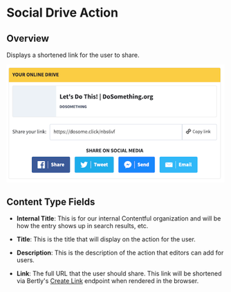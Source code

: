 # Social Drive Action

## Overview

Displays a shortened link for the user to share.

![Example Social Drive Action](../../.gitbook/assets/social-action-drive.png)

## Content Type Fields

-   **Internal Title**: This is for our internal Contentful organization and will be how the entry shows up in search results, etc.

-   **Title**: This is the title that will display on the action for the user.

-   **Description**: This is the description of the action that editors can add for users.

-   **Link**: The full URL that the user should share. This link will be shortened via Bertly's [Create Link](https://github.com/DoSomething/bertly/tree/master/documentation#create-link) endpoint when rendered in the browser.
